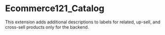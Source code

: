 
# Ecommerce121_Catalog
This extension adds additional descriptions to labels for related, up-sell, and 
cross-sell products only for the backend. 
